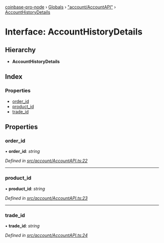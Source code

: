 [coinbase-pro-node](../README.md) › [Globals](../globals.md) › ["account/AccountAPI"](../modules/_account_accountapi_.md) › [AccountHistoryDetails](_account_accountapi_.accounthistorydetails.md)

# Interface: AccountHistoryDetails

## Hierarchy

- **AccountHistoryDetails**

## Index

### Properties

- [order_id](_account_accountapi_.accounthistorydetails.md#order_id)
- [product_id](_account_accountapi_.accounthistorydetails.md#product_id)
- [trade_id](_account_accountapi_.accounthistorydetails.md#trade_id)

## Properties

### order_id

• **order_id**: _string_

_Defined in [src/account/AccountAPI.ts:22](https://github.com/bennyn/coinbase-pro-node/blob/0085625/src/account/AccountAPI.ts#L22)_

---

### product_id

• **product_id**: _string_

_Defined in [src/account/AccountAPI.ts:23](https://github.com/bennyn/coinbase-pro-node/blob/0085625/src/account/AccountAPI.ts#L23)_

---

### trade_id

• **trade_id**: _string_

_Defined in [src/account/AccountAPI.ts:24](https://github.com/bennyn/coinbase-pro-node/blob/0085625/src/account/AccountAPI.ts#L24)_
